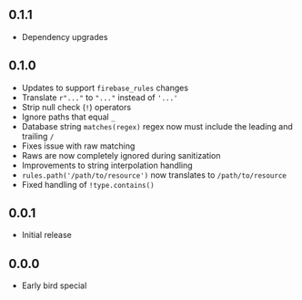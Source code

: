 ## 0.1.1
- Dependency upgrades

## 0.1.0
- Updates to support `firebase_rules` changes
- Translate `r"..."` to `"..."` instead of `'...'`
- Strip null check (`!`) operators
- Ignore paths that equal `_`
- Database string `matches(regex)` regex now must include the leading and trailing `/`
- Fixes issue with raw matching
- Raws are now completely ignored during sanitization
- Improvements to string interpolation handling
- `rules.path('/path/to/resource')` now translates to `/path/to/resource`
- Fixed handling of `!type.contains()`

## 0.0.1
- Initial release

## 0.0.0
- Early bird special
